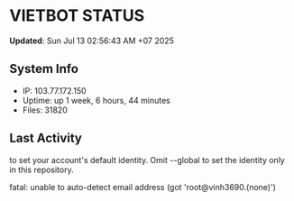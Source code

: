 # VIETBOT STATUS
**Updated**: Sun Jul 13 02:56:43 AM +07 2025

## System Info
- IP: 103.77.172.150
- Uptime: up 1 week, 6 hours, 44 minutes
- Files: 31820

## Last Activity

to set your account's default identity.
Omit --global to set the identity only in this repository.

fatal: unable to auto-detect email address (got 'root@vinh3690.(none)')
